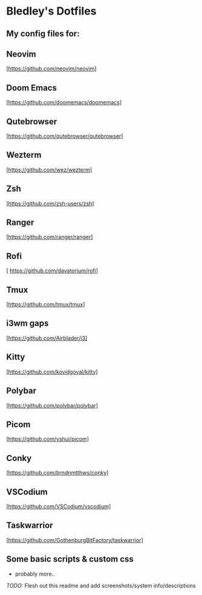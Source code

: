 # Bledley's Dotfiles

## My config files for:

## Neovim
[https://github.com/neovim/neovim]

## Doom Emacs
[https://github.com/doomemacs/doomemacs]

## Qutebrowser
[https://github.com/qutebrowser/qutebrowser]

## Wezterm
[https://github.com/wez/wezterm]

## Zsh
[https://github.com/zsh-users/zsh]

## Ranger
[https://github.com/ranger/ranger]

## Rofi
[ https://github.com/davatorium/rofi]

## Tmux
[https://github.com/tmux/tmux]

## i3wm gaps
[https://github.com/Airblader/i3]

## Kitty
[https://github.com/kovidgoyal/kitty]

## Polybar
[https://github.com/polybar/polybar]

## Picom
[https://github.com/yshui/picom]

## Conky
[https://github.com/brndnmtthws/conky]

## VSCodium
[https://github.com/VSCodium/vscodium]

## Taskwarrior
[https://github.com/GothenburgBitFactory/taskwarrior]

## Some basic scripts & custom css

+ probably more..

*TODO:* Flesh out this readme and add screenshots/system info/descriptions

